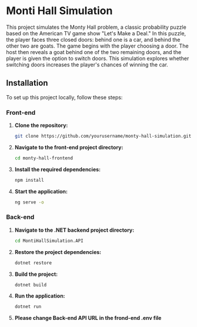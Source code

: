 # Monti Hall Simulation

This project simulates the Monty Hall problem, a classic probability puzzle based on the American TV game show "Let's Make a Deal." In this puzzle, the player faces three closed doors: behind one is a car, and behind the other two are goats. The game begins with the player choosing a door. The host then reveals a goat behind one of the two remaining doors, and the player is given the option to switch doors. This simulation explores whether switching doors increases the player's chances of winning the car.

## Installation

To set up this project locally, follow these steps:

### Front-end

1. **Clone the repository:**
   ```bash
   git clone https://github.com/yourusername/monty-hall-simulation.git

2. **Navigate to the front-end project directory:**
   ```bash
   cd monty-hall-frontend

3. **Install the required dependencies:**
   ```bash
   npm install

4. **Start the application:**
   ```bash
   ng serve -o

### Back-end

1. **Navigate to the .NET backend project directory:**
   ```bash
   cd MontiHallSimulation.API

2. **Restore the project dependencies:**
   ```bash
   dotnet restore
   
3. **Build the project:**
   ```bash
   dotnet build

4. **Run the application:**
   ```bash
   dotnet run

5. **Please change Back-end API URL in the frond-end .env file**
  
